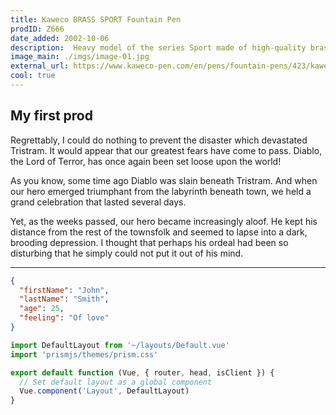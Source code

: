 ```yaml
---
title: Kaweco BRASS SPORT Fountain Pen
prodID: Z666
date_added: 2002-10-06
description:  Heavy model of the series Sport made of high-quality brass with an individual touch.
image_main: ./imgs/image-01.jpg
external_url: https://www.kaweco-pen.com/en/pens/fountain-pens/423/kaweco-brass-sport-fountain-pen?c=19
cool: true
---
```

## My first prod

Regrettably, I could do nothing to prevent the disaster which devastated Tristram. It would appear that our greatest fears have come to pass. Diablo, the Lord of Terror, has once again been set loose upon the world!

As you know, some time ago Diablo was slain beneath Tristram. And when our hero emerged triumphant from the labyrinth beneath town, we held a grand celebration that lasted several days.

Yet, as the weeks passed, our hero became increasingly aloof. He kept his distance from the rest of the townsfolk and seemed to lapse into a dark, brooding depression. I thought that perhaps his ordeal had been so disturbing that he simply could not put it out of his mind.

---

```json
{
  "firstName": "John",
  "lastName": "Smith",
  "age": 25,
  "feeling": "Of love"
}
```

```javascript
import DefaultLayout from '~/layouts/Default.vue'
import 'prismjs/themes/prism.css'

export default function (Vue, { router, head, isClient }) {
  // Set default layout as a global component
  Vue.component('Layout', DefaultLayout)
}
```